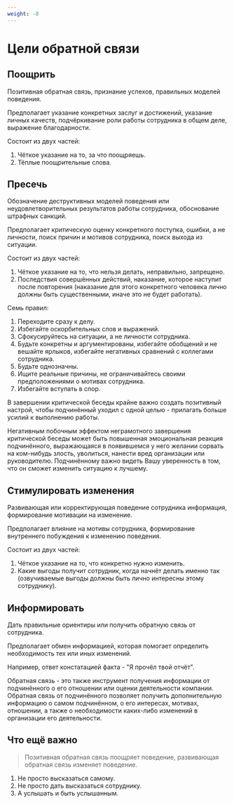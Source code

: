 ```yaml
---
weight: -8
---
```

# Цели обратной связи

## Поощрить

Позитивная обратная связь, признание успехов, правильных моделей поведения.

Предполагает указание конкретных заслуг и достижений, указание личных качеств, подчёркивание роли работы сотрудника в общем деле, выражение благодарности.

Состоит из двух частей:

1. Чёткое указание на то, за что поощряешь.
2. Тёплые поощрительные слова.

## Пресечь

Обозначение деструктивных моделей поведения или неудовлетворительных результатов работы сотрудника, обоснование штрафных санкций.

Предполагает критическую оценку конкретного поступка, ошибки, а не личности, поиск причин и мотивов сотрудника, поиск выхода из ситуации.

Состоит из двух частей:

1. Чёткое указание на то, что нельзя делать, неправильно, запрещено.
2. Последствия совершённых действий, наказание, которое наступит после повторения (наказание для этого конкретного человека лично должны быть существенными, иначе это не будет работать).

Семь правил:

1. Переходите сразу к делу.
2. Избегайте оскорбительных слов и выражений.
3. Сфокусируйтесь на ситуации, а не личности сотрудника.
4. Будьте конкретны и аргументированы, избегайте обобщений и не вешайте ярлыков, избегайте негативных сравнений с коллегами сотрудника.
5. Будьте однозначны.
6. Ищите реальные причины, не ограничивайтесь своими предположениями о мотивах сотрудника.
7. Избегайте вступать в спор.

В завершении критической беседы крайне важно создать позитивный настрой, чтобы подчинённый уходил с одной целью - прилагать больше усилий к выполнению работы.

Негативным побочным эффектом неграмотного завершения критической беседы может быть повышенная эмоциональная реакция подчинённого, выражающаяся в появившемся у него желании сорвать на ком-нибудь злость, уволиться, нанести вред организации или руководителю. Подчинённому важно видеть Вашу уверенность в том, что он сможет изменить ситуацию к лучшему.

## Стимулировать изменения

Развивающая или корректирующая поведение сотрудника информация, формирование мотивации на изменение.

Предполагает влияние на мотивы сотрудника, формирование внутреннего побуждения к изменению поведения.

Состоит из двух частей:

1. Чёткое указание на то, что конкретно нужно изменить.
2. Какие выгоды получит сотрудник, когда начнёт делать именно так (озвучиваемые выгоды должны быть лично интересны этому сотруднику).

## Информировать

Дать правильные ориентиры или получить обратную связь от сотрудника.

Предполагает обмен информацией, которая помогает определить необходимость тех или иных изменений.

Например, ответ констатацией факта - "Я прочёл твой отчёт".

Обратная связь - это также инструмент получения информации от подчинённого о его отношении или оценки деятельности компании. Обратная связь от подчинённого позволяет получить дополнительную информацию о самом подчинённом, о его интересах, мотивах, отношении, а также о необходимости каких-либо изменений в организации его деятельности.

## Что ещё важно

> Позитивная обратная связь поощряет поведение, развивающая обратная связь изменяет поведение.

1. Не просто высказаться самому.
2. Не просто дать высказаться сотруднику.
3. А услышать и быть услышанным.